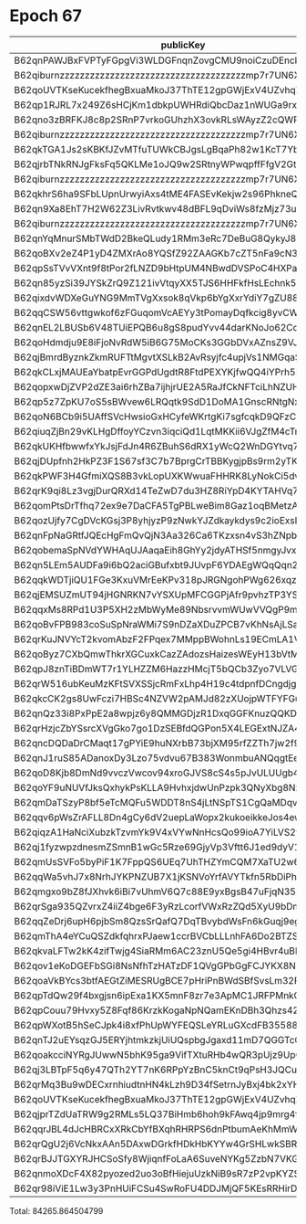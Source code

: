 # Epoch 67

| publicKey                                               | amount         | fee      | amountMina     | feeMina | memo                             |
|---------------------------------------------------------|----------------|----------|----------------|---------|----------------------------------|
| B62qnPAWJBxFVPTyFGpgVi3WLDGFnqnZovgCMU9noiCzuDEnckH18ZA | 29192699953030 | 20000000 | 29192.69995303 | 0.02    | payout from ZKV kobigurk#4945    |
| B62qiburnzzzzzzzzzzzzzzzzzzzzzzzzzzzzzzzzzzzzzmp7r7UN6X | 29192699953030 | 20000000 | 29192.69995303 | 0.02    | payout from ZKV kobigurk#4945    |
| B62qoUVTKseKucekfhegBxuaMkoJ37ThTE12gpGWjExV4UZvhqZD6w9 | 4032985899605  | 20000000 | 4032.985899605 | 0.02    | 18ffb511b457d03cfc5537696f6faadc |
| B62qp1RJRL7x249Z6sHCjKm1dbkpUWHRdiQbcDaz1nWUGa9rx48tYkR | 2067896182755  | 20000000 | 2067.896182755 | 0.02    | payout from ZKV kobigurk#4945    |
| B62qno3zBRFKJ8c8p2SRnP7vrkoGUhzhX3ovkRLsWAyzZ2cQWRovcdr | 1907115507399  | 20000000 | 1907.115507399 | 0.02    | payout from ZKV kobigurk#4945    |
| B62qiburnzzzzzzzzzzzzzzzzzzzzzzzzzzzzzzzzzzzzzmp7r7UN6X | 1907115507398  | 20000000 | 1907.115507398 | 0.02    | payout from ZKV kobigurk#4945    |
| B62qkTGA1Js2sKBKfJZvMTfuTUWkCBJgsLgBqaPh82w1KcT7YbcDnjT | 3390774454169  | 20000000 | 3390.774454169 | 0.02    | payout from ZKV kobigurk#4945    |
| B62qjrbTNkRNJgFksFq5QKLMe1oJQ9w2SRtnyWPwqpffFfgV2GtubWF | 1571827898145  | 20000000 | 1571.827898145 | 0.02    | payout from ZKV kobigurk#4945    |
| B62qiburnzzzzzzzzzzzzzzzzzzzzzzzzzzzzzzzzzzzzzmp7r7UN6X | 1571827898145  | 20000000 | 1571.827898145 | 0.02    | payout from ZKV kobigurk#4945    |
| B62qkhrS6ha9SFbLUpnUrwyiAxs4tME4FASEvKekjw2s96PhkneQCuV | 2873603414129  | 20000000 | 2873.603414129 | 0.02    | payout from ZKV kobigurk#4945    |
| B62qn9Xa8EhT7H2W62Z3LivRvtkwv48dBFL9qDviWs8fzMjz73upbmW | 1372055453936  | 20000000 | 1372.055453936 | 0.02    | payout from ZKV kobigurk#4945    |
| B62qiburnzzzzzzzzzzzzzzzzzzzzzzzzzzzzzzzzzzzzzmp7r7UN6X | 1372055453936  | 20000000 | 1372.055453936 | 0.02    | payout from ZKV kobigurk#4945    |
| B62qnYqMnurSMbTWdD2BkeQLudy1RMm3eRc7DeBuG8QykyJ8gZ8Gdv4 | 993844282470   | 20000000 | 993.84428247   | 0.02    | payout from ZKV kobigurk#4945    |
| B62qoBXv2eZ4P1yD4ZMXrAo8YQSfZ92ZAAGKb7cZT5nFa9cN33YD2ff | 1476364817726  | 20000000 | 1476.364817726 | 0.02    | payout from ZKV kobigurk#4945    |
| B62qpSsTVvVXnt9f8tPor2fLNZD9bHtpUM4NBwdDVSPoC4HXPaHREyQ | 373875047950   | 20000000 | 373.87504795   | 0.02    | payout from ZKV kobigurk#4945    |
| B62qn85yzSi39JYSkZrQ9Z121ivVtqyXX5TJS6HHFkfHsLEchnk5Kv7 | 191667453229   | 20000000 | 191.667453229  | 0.02    | payout from ZKV kobigurk#4945    |
| B62qixdvWDXeGuYNG9MmTVgXxsok8qVkp6bYgXxrYdiY7gZU88X6kY7 | 124528915921   | 20000000 | 124.528915921  | 0.02    | payout from ZKV kobigurk#4945    |
| B62qqCSW56vttgwkof6zFGuqomVcAEYy3tPomayDqfkcig8yvCWt5pn | 118904694302   | 20000000 | 118.904694302  | 0.02    | payout from ZKV kobigurk#4945    |
| B62qnEL2LBUSb6V48TUiEPQB6u8gS8pudYvv44darKNoJo62Cd6S9zB | 93785575494    | 20000000 | 93.785575494   | 0.02    | payout from ZKV kobigurk#4945    |
| B62qoHdmdju9E8iFjoNvRdW5iB6G75MoCKs3GGbDVxAZnsZ9VJj8kRk | 51639168713    | 20000000 | 51.639168713   | 0.02    | payout from ZKV kobigurk#4945    |
| B62qjBmrdByznkZkmRUFTtMgvtXSLkB2AvRsyjfc4upjVs1NMGqaSK6 | 48687907308    | 20000000 | 48.687907308   | 0.02    | payout from ZKV kobigurk#4945    |
| B62qkCLxjMAUEaYbatpEvrGGPdUgdtR8FtdPEXYKjfwQQ4iYPrh53Yn | 48315735776    | 20000000 | 48.315735776   | 0.02    | payout from ZKV kobigurk#4945    |
| B62qopxwDjZVP2dZE3ai6rhZBa7ijhjrUE2A5RaJfCkNFTciLhNZUHV | 43297935173    | 20000000 | 43.297935173   | 0.02    | payout from ZKV kobigurk#4945    |
| B62qp5z7ZpKU7oS5sBWvew6LRQqtk9SdD1DoMA1GnscRNtgNxhRzz6C | 35640989788    | 20000000 | 35.640989788   | 0.02    | payout from ZKV kobigurk#4945    |
| B62qoN6BCb9i5UAffSVcHwsioGxHCyfeWKrtgKi7sgfcqkD9QFzCEb9 | 33810146089    | 20000000 | 33.810146089   | 0.02    | payout from ZKV kobigurk#4945    |
| B62qiuqZjBn29vKLHgDffoyYCzvn3iqciQd1LqtMKKii6VJgZfM4cTm | 27952178111    | 20000000 | 27.952178111   | 0.02    | payout from ZKV kobigurk#4945    |
| B62qkUKHfbwwfxYkJsjFdJn4R6ZBuhS6dRX1yWcQ2WnDGYtvq74jE4Y | 25080330837    | 20000000 | 25.080330837   | 0.02    | payout from ZKV kobigurk#4945    |
| B62qjDUpfnh2HkPZ3F1S67sf3C7b7BprgCrTBBKygjpBs9rm2yTK6fb | 22371552588    | 20000000 | 22.371552588   | 0.02    | payout from ZKV kobigurk#4945    |
| B62qkPWF3H4GfmiXQS8B3vkLopUXKWwuaFHHRK8LyNokCi5dvhKvAwT | 16609476888    | 20000000 | 16.609476888   | 0.02    | payout from ZKV kobigurk#4945    |
| B62qrK9qi8Lz3vgjDurQRXd14TeZwD7du3HZ8RiYpD4KYTAHVq7rX3g | 10020179682    | 20000000 | 10.020179682   | 0.02    | payout from ZKV kobigurk#4945    |
| B62qomPtsDrTfhq72ex9e7DaCFA5TgPBLweBim8Gaz1oqBMetzAtQUD | 9514941713     | 20000000 | 9.514941713    | 0.02    | payout from ZKV kobigurk#4945    |
| B62qozUjfy7CgDVcKGsj3P8yhjyzP9zNwkYJZdkaykdys9c2ioExsK4 | 9291930594     | 20000000 | 9.291930594    | 0.02    | payout from ZKV kobigurk#4945    |
| B62qnFpNaGRtfJQEcHgFmQvQjN3Aa326Ca6TKzxsn4vS3hZNpbJAEHv | 7953703624     | 20000000 | 7.953703624    | 0.02    | payout from ZKV kobigurk#4945    |
| B62qobemaSpNVdYWHAqUJAaqaEih8GhYy2jdyATHSf5nmgyJvxoA358 | 6103842451     | 20000000 | 6.103842451    | 0.02    | payout from ZKV kobigurk#4945    |
| B62qn5LEm5AUDFa9i6bQ2aciGBufxbt9JUvpF6YDAEgWQqQqn2MSnr7 | 6080242212     | 20000000 | 6.080242212    | 0.02    | payout from ZKV kobigurk#4945    |
| B62qqkWDTjiQU1FGe3KxuVMrEeKPv318pJRGNgohPWg626xqzyQZuzb | 4988067311     | 20000000 | 4.988067311    | 0.02    | payout from ZKV kobigurk#4945    |
| B62qjEMSUZmUT94jHGNRKN7vYSXUpMFCGGPjAfr9pvhzTP3YSo3LNgg | 4772211953     | 20000000 | 4.772211953    | 0.02    | payout from ZKV kobigurk#4945    |
| B62qqxMs8RPd1U3P5XH2zMbWyMe89NbsrvvmWUwVVQgP9mNwZFVAGAx | 4371701475     | 20000000 | 4.371701475    | 0.02    | payout from ZKV kobigurk#4945    |
| B62qoBvFPB983coSuSpNraWMi7S9nDZaXDuZPCB7vKhNsAjLSauDm4Z | 2999164845     | 20000000 | 2.999164845    | 0.02    | payout from ZKV kobigurk#4945    |
| B62qrKuJNVYcT2kvomAbzF2FPqex7MMppBWohnLs19ECmLA1V5mDxeB | 2527098571     | 20000000 | 2.527098571    | 0.02    | payout from ZKV kobigurk#4945    |
| B62qoByz7CXbQmwThkrXGCuxkCazZAdozsHaizesWEyH13bVtMrgBcE | 1946137786     | 20000000 | 1.946137786    | 0.02    | payout from ZKV kobigurk#4945    |
| B62qpJ8znTiBDmWT7r1YLHZZM6HazzHMcjT5bQCb3Zyo7VLVG4XN1f6 | 1741406614     | 20000000 | 1.741406614    | 0.02    | payout from ZKV kobigurk#4945    |
| B62qrW516ubKeuMzKFtSVXSSjcRmFxLhp4H19c4tdpnfDCngdjgJpZG | 1547311339     | 20000000 | 1.547311339    | 0.02    | payout from ZKV kobigurk#4945    |
| B62qkcCK2gs8UwFczi7HBSc4NZVW2pAMJd82zXUojpWTFYFGuZLxrHU | 1485476200     | 20000000 | 1.4854762      | 0.02    | payout from ZKV kobigurk#4945    |
| B62qnQz33i8PxPpE2a8wpjz6y8QMMGDjzR1DxqGGFKnuzQQKD6a917B | 1337327404     | 20000000 | 1.337327404    | 0.02    | payout from ZKV kobigurk#4945    |
| B62qrHzjcZbYSsrcXVgGko7go1DzSEBfdQGPon5X4LEGExtNJZA4ECj | 1160210562     | 20000000 | 1.160210562    | 0.02    | payout from ZKV kobigurk#4945    |
| B62qncDQDaDrCMaqt17gPYiE9huNXrbB73bjXM95rfZZTh7jw2f9EvR | 1089451295     | 20000000 | 1.089451295    | 0.02    | payout from ZKV kobigurk#4945    |
| B62qnJ1ruS85ADanoxDy3Lzo75vdvu67B383WonmbuANQqgtEe6Tram | 953737655      | 20000000 | 0.953737655    | 0.02    | payout from ZKV kobigurk#4945    |
| B62qoD8Kjb8DmNd9vvczVwcov94xroGJVS8cS4s5pJvULUUgb4rRtrE | 905941621      | 20000000 | 0.905941621    | 0.02    | payout from ZKV kobigurk#4945    |
| B62qoYF9uNUVfJksQxhykPsKLLA9HvhxjdwUnPzpk3QNyXbg8Nxp3HP | 867969188      | 20000000 | 0.867969188    | 0.02    | payout from ZKV kobigurk#4945    |
| B62qmDaTSzyP8bf5eTcMQFu5WDDT8nS4jLtNSpTS1CgQaMDqvs9jTr8 | 537018466      | 20000000 | 0.537018466    | 0.02    | payout from ZKV kobigurk#4945    |
| B62qqv6pWsZrAFLL8Dn4gCy6dV2uepLaWopx2kukoeikkeJos4ewbBt | 526232253      | 20000000 | 0.526232253    | 0.02    | payout from ZKV kobigurk#4945    |
| B62qiqzA1HaNciXubzkTzvmYk9V4xVYwNnHcsQo99ioA7YiLVS2yvwD | 448941631      | 20000000 | 0.448941631    | 0.02    | payout from ZKV kobigurk#4945    |
| B62qj1fyzwpzdnesmZSmnB1wGc5Rze69GjyVp3Vftt6J1ed9dyV1BT9 | 351271593      | 20000000 | 0.351271593    | 0.02    | payout from ZKV kobigurk#4945    |
| B62qmUsSVFo5byPiF1K7FppQS6UEq7UhTHZYmCQM7XaTU2w6Fci75CP | 288346747      | 20000000 | 0.288346747    | 0.02    | payout from ZKV kobigurk#4945    |
| B62qqWa5vhJ7x8NrhJYKPNZUB7X1jKSNVoYrfAVYTkfn5RbDiPhxEiz | 259944593      | 20000000 | 0.259944593    | 0.02    | payout from ZKV kobigurk#4945    |
| B62qmgxo9bZ8fJXhvk6iBi7vUhmV6Q7c88E9yxBgsB47uFjqN35oRus | 206103148      | 20000000 | 0.206103148    | 0.02    | payout from ZKV kobigurk#4945    |
| B62qrSga935QZvrxZ4iiZ4bge6F3yRzLcorfVWxRzZQd5XyU9bDmScc | 180810973      | 20000000 | 0.180810973    | 0.02    | payout from ZKV kobigurk#4945    |
| B62qqZeDrj6upH6pjbSm8QzsSrQafQ7DqTBvybdWsFn6kGuqj9egfyY | 147169402      | 20000000 | 0.147169402    | 0.02    | payout from ZKV kobigurk#4945    |
| B62qmThA4eYCuQSZdkfqhrxPJaew1ccrBVCbLLLnhFA6Do2BTZSVS7D | 120453994      | 20000000 | 0.120453994    | 0.02    | payout from ZKV kobigurk#4945    |
| B62qkvaLFTw2kK4zifTwjg4SiaRMm6AC23znU5Qe5gi4HBvr4uBLEQu | 116524122      | 20000000 | 0.116524122    | 0.02    | payout from ZKV kobigurk#4945    |
| B62qov1eKoDGEFbSGi8NsNfhTzHATzDF1QVgGPbGgFCJYKX8NSVva1T | 96893234       | 20000000 | 0.096893234    | 0.02    | payout from ZKV kobigurk#4945    |
| B62qoaVkBYcs3btfAEGtZiMESRUgBCE7pHriPnBWdSBfSvsLm32FNGr | 81977700       | 20000000 | 0.0819777      | 0.02    | payout from ZKV kobigurk#4945    |
| B62qpTdQw29f4bxgjsn6ipExa1KX5mnF8zr7e3ApMC1JRFPMnkQp4tR | 52179254       | 20000000 | 0.052179254    | 0.02    | payout from ZKV kobigurk#4945    |
| B62qpCouu79Hvxy5Z8Fqf86KrzkKogaNpNQamEKnDBh3Qhzs42ZAZVE | 47780059       | 20000000 | 0.047780059    | 0.02    | payout from ZKV kobigurk#4945    |
| B62qpWXotB5hSeCJpk4i8xfPhUpWYFEQSLeYRLuGXcdFB35588y6tD3 | 45310860       | 20000000 | 0.04531086     | 0.02    | payout from ZKV kobigurk#4945    |
| B62qnTJ2uEYsqzGJ5ERYjhtmkzkjUiUQspbgJgaxd11mD7QGGTcCrNU | 40653953       | 20000000 | 0.040653953    | 0.02    | payout from ZKV kobigurk#4945    |
| B62qoakcciNYRgJUwwN5bhK95ga9VifTXtuRHb4wQR3pUjz9UpQmZx3 | 29291780       | 20000000 | 0.02929178     | 0.02    | payout from ZKV kobigurk#4945    |
| B62qj3LBTpF5q6y47QTh2YT7nK6RPpYzBnC5knCt9qPsH3JQCu2JFL9 | 27989638       | 20000000 | 0.027989638    | 0.02    | payout from ZKV kobigurk#4945    |
| B62qrMq3Bu9wDECxrnhiudtnHN4kLzh9D34fSetrnJyBxj4bk2xYHS3 | 10696843       | 20000000 | 0.010696843    | 0.02    | payout from ZKV kobigurk#4945    |
| B62qoUVTKseKucekfhegBxuaMkoJ37ThTE12gpGWjExV4UZvhqZD6w9 | 3128060        | 20000000 | 0.00312806     | 0.02    | 18ffb511b457d03cfc5537696f6faadc |
| B62qjprTZdUaTRW9g2RMLs5LQ37BiHmb6hoh9kFAwq4jp9mrg4fLJvK | 4471511        | 20000000 | 0.004471511    | 0.02    | payout from ZKV kobigurk#4945    |
| B62qqrJBL4dJcHBRCxXRkCbYfBXqhRHRPS6dnPtbumAeKhMmWzQ3c4b | 4444580        | 20000000 | 0.00444458     | 0.02    | payout from ZKV kobigurk#4945    |
| B62qrQgU2j6VcNkxAAn5DAxwDGrkfHDkHbKYYw4GrSHLwkSBR5TY6sw | 2564249        | 20000000 | 0.002564249    | 0.02    | payout from ZKV kobigurk#4945    |
| B62qrBJJTGXYRJHCSoSfy8WjiqnfFoLaA6SuveNYKg5ZzbN7VKGidbt | 1915135        | 20000000 | 0.001915135    | 0.02    | payout from ZKV kobigurk#4945    |
| B62qnmoXDcF4X82pyozed2uo3oBfHiejuUzkNiB9sR7zP2vpKYZSrKf | 552455         | 20000000 | 0.000552455    | 0.02    | payout from ZKV kobigurk#4945    |
| B62qr98iViE1Lw3y3PnHUiFCSu4SwRoFU4DDJMjQF5KEsRRHirDDqDt | 431            | 20000000 | 4.31e-7        | 0.02    | payout from ZKV kobigurk#4945    |

Total: 84265.864504799
